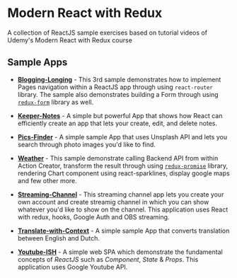 # Modern React with Redux

A collection of ReactJS sample exercises based on tutorial videos of Udemy's Modern React with Redux course

## Sample Apps


- [**Blogging-Longing**](https://github.com/taroserigano/React-with-Redux/tree/master/Blogging-Longing) - This 3rd sample demonstrates how to implement Pages navigation within a ReactJS app through using `react-router` library. The sample also demonstrates building a Form through using [`redux-form`](https://www.npmjs.com/package/redux-form) library as well.

- [**Keeper-Notes**](https://github.com/taroserigano/React-with-Redux/tree/master/Keeper-Notes) - A simple but powerful App that shows how React can efficiently create an app that lets your create, edit, and delete notes. 

- [**Pics-Finder**](https://github.com/taroserigano/React-with-Redux/tree/master/Pics-Finder) - A simple sample App that uses Unsplash API and lets you search through photo images you'd like to find.

- [**Weather**](https://github.com/taroserigano/React-with-Redux/tree/master/Weather) - This sample demonstrate calling Backend API from within Action Creator, transform the result through using [`redux-promise`](https://www.npmjs.com/package/redux-promise) library, rendering Chart component using react-sparklines, display google maps and few other more.

- [**Streaming-Channel**](https://github.com/taroserigano/React-with-Redux/tree/master/Streaming-Channel) - 
This streaming channel app lets you create your own account and create streamig channel in which
you can show whatever you'd like to show on the channel. This application uses React with redux, hooks, Google Auth and OBS streaming. 

- [**Translate-with-Context**](https://github.com/taroserigano/React-with-Redux/tree/master/Translate-with-Context) - A simple sample App that converts translation between English and Dutch. 

- [**Youtube-ISH**](https://github.com/taroserigano/React-with-Redux/tree/master/Youtube-ISH) - A simple web SPA which demonstrate the fundamental concepts of *ReactJS* such as *Component*, *State* & *Props*. This application uses Google Youtube API.

